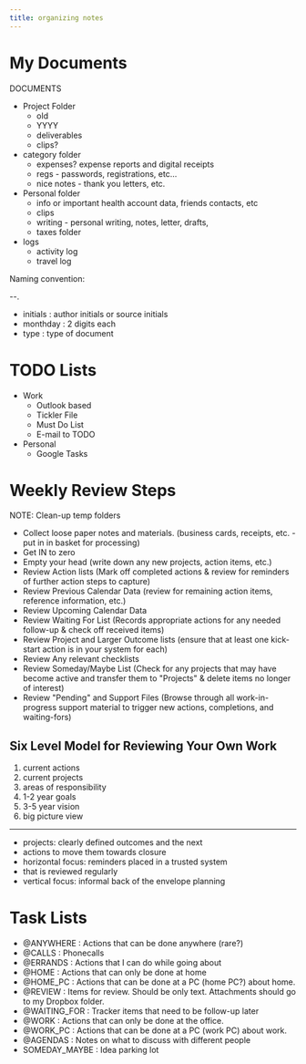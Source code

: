 ```yaml
---
title: organizing notes
---
```


# My Documents

DOCUMENTS

- Project Folder
  - old
  - YYYY
  - deliverables
  - clips?
- category folder
  - expenses? expense reports and digital receipts
  - regs - passwords, registrations, etc...
  - nice notes - thank you letters, etc.
- Personal folder
  - info or important
    health account data, friends contacts, etc
  - clips
  - writing - personal writing, notes, letter, drafts,
  - taxes <year>
  <year> folder
- logs
  - activity log
  - travel log


Naming convention:

<initials>-<month><day>-<type>.<ext>

- initials : author initials or source initials
- monthday : 2 digits each
- type : type of document


# TODO Lists

- Work
  - Outlook based
  - Tickler File
  - Must Do List
  - E-mail to TODO
- Personal
  - Google Tasks

# Weekly Review Steps

NOTE: Clean-up temp folders


* Collect loose paper notes and materials.  (business cards, receipts, etc. - put in in basket for processing)
* Get IN to zero
* Empty your head (write down any new projects, action items, etc.)
* Review Action lists (Mark off completed actions & review for reminders of further action steps to capture)
* Review Previous Calendar Data (review for remaining action items, reference information, etc.)
* Review Upcoming Calendar Data
* Review Waiting For List (Records appropriate actions for any needed follow-up & check off received items)
* Review Project and Larger Outcome lists (ensure that at least one kick-start action is in your system for each)
* Review Any relevant checklists
* Review Someday/Maybe List  (Check for any projects that may have become active and transfer them to "Projects" & delete items no longer of interest)
* Review "Pending" and Support Files  (Browse through all work-in-progress support material to trigger new actions, completions, and waiting-fors)

## Six Level Model for Reviewing Your Own Work

1. current actions
2. current projects
3. areas of responsibility
4. 1-2 year goals
5. 3-5 year vision
6. big picture view

* * *


* projects: clearly defined outcomes and the next
* actions to move them towards closure
* horizontal focus: reminders placed in a trusted system
* that is reviewed regularly
* vertical focus: informal back of the envelope planning


# Task Lists

- @ANYWHERE : Actions that can be done anywhere (rare?)
- @CALLS : Phonecalls
- @ERRANDS : Actions that I can do while going about
- @HOME : Actions that can only be done at home
- @HOME_PC : Actions that can be done at a PC (home PC?) about home.
- @REVIEW : Items for review. Should be only text. Attachments should go to
  my Dropbox folder.
- @WAITING_FOR : Tracker items that need to be follow-up later
- @WORK : Actions that can only be done at the office.
- @WORK_PC : Actions that can be done at a PC (work PC) about work.
- @AGENDAS : Notes on what to discuss with different people
- SOMEDAY_MAYBE : Idea parking lot

